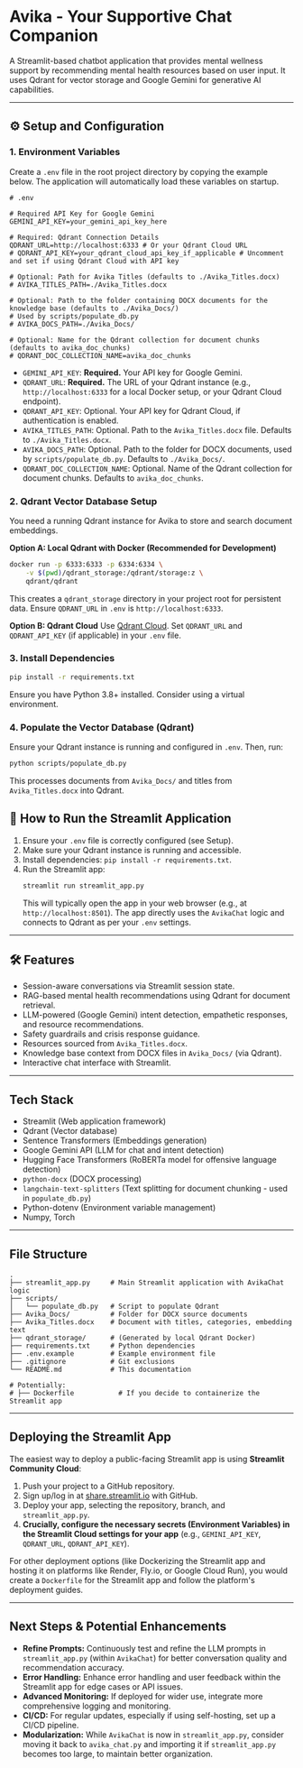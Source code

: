 # Avika - Your Supportive Chat Companion

A Streamlit-based chatbot application that provides mental wellness support by recommending mental health resources based on user input. It uses Qdrant for vector storage and Google Gemini for generative AI capabilities.

---

## ⚙️ Setup and Configuration

### 1. Environment Variables

Create a `.env` file in the root project directory by copying the example below. The application will automatically load these variables on startup.

```dotenv
# .env

# Required API Key for Google Gemini
GEMINI_API_KEY=your_gemini_api_key_here

# Required: Qdrant Connection Details
QDRANT_URL=http://localhost:6333 # Or your Qdrant Cloud URL
# QDRANT_API_KEY=your_qdrant_cloud_api_key_if_applicable # Uncomment and set if using Qdrant Cloud with API key

# Optional: Path for Avika Titles (defaults to ./Avika_Titles.docx)
# AVIKA_TITLES_PATH=./Avika_Titles.docx

# Optional: Path to the folder containing DOCX documents for the knowledge base (defaults to ./Avika_Docs/)
# Used by scripts/populate_db.py
# AVIKA_DOCS_PATH=./Avika_Docs/

# Optional: Name for the Qdrant collection for document chunks (defaults to avika_doc_chunks)
# QDRANT_DOC_COLLECTION_NAME=avika_doc_chunks
```

*   `GEMINI_API_KEY`: **Required.** Your API key for Google Gemini.
*   `QDRANT_URL`: **Required.** The URL of your Qdrant instance (e.g., `http://localhost:6333` for a local Docker setup, or your Qdrant Cloud endpoint).
*   `QDRANT_API_KEY`: Optional. Your API key for Qdrant Cloud, if authentication is enabled.
*   `AVIKA_TITLES_PATH`: Optional. Path to the `Avika_Titles.docx` file. Defaults to `./Avika_Titles.docx`.
*   `AVIKA_DOCS_PATH`: Optional. Path to the folder for DOCX documents, used by `scripts/populate_db.py`. Defaults to `./Avika_Docs/`.
*   `QDRANT_DOC_COLLECTION_NAME`: Optional. Name of the Qdrant collection for document chunks. Defaults to `avika_doc_chunks`.

### 2. Qdrant Vector Database Setup

You need a running Qdrant instance for Avika to store and search document embeddings.

**Option A: Local Qdrant with Docker (Recommended for Development)**
   ```bash
   docker run -p 6333:6333 -p 6334:6334 \
       -v $(pwd)/qdrant_storage:/qdrant/storage:z \
       qdrant/qdrant
   ```
   This creates a `qdrant_storage` directory in your project root for persistent data. Ensure `QDRANT_URL` in `.env` is `http://localhost:6333`.

**Option B: Qdrant Cloud**
   Use [Qdrant Cloud](https://cloud.qdrant.io/). Set `QDRANT_URL` and `QDRANT_API_KEY` (if applicable) in your `.env` file.

### 3. Install Dependencies
```bash
pip install -r requirements.txt
```
Ensure you have Python 3.8+ installed. Consider using a virtual environment.

### 4. Populate the Vector Database (Qdrant)
Ensure your Qdrant instance is running and configured in `.env`. Then, run:
```bash
python scripts/populate_db.py
```
This processes documents from `Avika_Docs/` and titles from `Avika_Titles.docx` into Qdrant.

## 🚀 How to Run the Streamlit Application

1.  Ensure your `.env` file is correctly configured (see Setup).
2.  Make sure your Qdrant instance is running and accessible.
3.  Install dependencies: `pip install -r requirements.txt`.
4.  Run the Streamlit app:
    ```bash
    streamlit run streamlit_app.py
    ```
    This will typically open the app in your web browser (e.g., at `http://localhost:8501`). The app directly uses the `AvikaChat` logic and connects to Qdrant as per your `.env` settings.

---

## 🛠️ Features

-   Session-aware conversations via Streamlit session state.
-   RAG-based mental health recommendations using Qdrant for document retrieval.
-   LLM-powered (Google Gemini) intent detection, empathetic responses, and resource recommendations.
-   Safety guardrails and crisis response guidance.
-   Resources sourced from `Avika_Titles.docx`.
-   Knowledge base context from DOCX files in `Avika_Docs/` (via Qdrant).
-   Interactive chat interface with Streamlit.

---

## Tech Stack

-   Streamlit (Web application framework)
-   Qdrant (Vector database)
-   Sentence Transformers (Embeddings generation)
-   Google Gemini API (LLM for chat and intent detection)
-   Hugging Face Transformers (RoBERTa model for offensive language detection)
-   `python-docx` (DOCX processing)
-   `langchain-text-splitters` (Text splitting for document chunking - used in `populate_db.py`)
-   Python-dotenv (Environment variable management)
-   Numpy, Torch

---

## File Structure

```
.
├── streamlit_app.py     # Main Streamlit application with AvikaChat logic
├── scripts/
│   └── populate_db.py   # Script to populate Qdrant
├── Avika_Docs/          # Folder for DOCX source documents
├── Avika_Titles.docx    # Document with titles, categories, embedding text
├── qdrant_storage/      # (Generated by local Qdrant Docker)
├── requirements.txt     # Python dependencies
├── .env.example         # Example environment file
├── .gitignore           # Git exclusions
└── README.md            # This documentation

# Potentially:
# ├── Dockerfile           # If you decide to containerize the Streamlit app
```

---

## Deploying the Streamlit App

The easiest way to deploy a public-facing Streamlit app is using **Streamlit Community Cloud**:
1.  Push your project to a GitHub repository.
2.  Sign up/log in at [share.streamlit.io](https://share.streamlit.io/) with GitHub.
3.  Deploy your app, selecting the repository, branch, and `streamlit_app.py`.
4.  **Crucially, configure the necessary secrets (Environment Variables) in the Streamlit Cloud settings for your app** (e.g., `GEMINI_API_KEY`, `QDRANT_URL`, `QDRANT_API_KEY`).

For other deployment options (like Dockerizing the Streamlit app and hosting it on platforms like Render, Fly.io, or Google Cloud Run), you would create a `Dockerfile` for the Streamlit app and follow the platform's deployment guides.

---

## Next Steps & Potential Enhancements

*   **Refine Prompts:** Continuously test and refine the LLM prompts in `streamlit_app.py` (within `AvikaChat`) for better conversation quality and recommendation accuracy.
*   **Error Handling:** Enhance error handling and user feedback within the Streamlit app for edge cases or API issues.
*   **Advanced Monitoring:** If deployed for wider use, integrate more comprehensive logging and monitoring.
*   **CI/CD:** For regular updates, especially if using self-hosting, set up a CI/CD pipeline.
*   **Modularization:** While `AvikaChat` is now in `streamlit_app.py`, consider moving it back to `avika_chat.py` and importing it if `streamlit_app.py` becomes too large, to maintain better organization.
